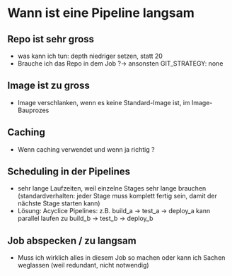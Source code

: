 # Wann ist eine Pipeline langsam 

## Repo ist sehr gross

  * was kann ich tun: depth niedriger setzen, statt 20
  * Brauche ich das Repo in dem Job ?-> ansonsten GIT_STRATEGY: none 

## Image ist zu gross 

  * Image verschlanken, wenn es keine Standard-Image ist, im Image-Bauprozes

## Caching 

  * Wenn caching verwendet und wenn ja richtig ?

## Scheduling in der Pipelines 

  * sehr lange Laufzeiten, weil einzelne Stages sehr lange brauchen (standardverhalten: jeder Stage muss komplett fertig sein, damit der nächste Stage starten kann)
  * Lösung: Acyclice Pipelines: z.B. build_a -> test_a -> deploy_a kann parallel laufen zu build_b -> test_b -> deploy_b

## Job abspecken / zu langsam 

  * Muss ich wirklich alles in diesem Job so machen oder kann ich Sachen weglassen (weil redundant, nicht notwendig) 
